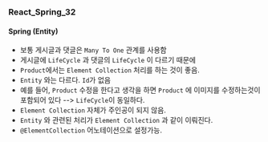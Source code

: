 ### React_Spring_32

#### Spring (Entity)
- 보통 게시글과 댓글은 `Many To One` 관계를 사용함
- 게시글에 `LifeCycle` 과 댓글의 `LifeCycle` 이 다르기 때문에
- `Product`에서는 `Element Collection` 처리를 하는 것이 좋음.
- `Entity` 와는 다르다. `Id`가 없음
- 예를 들어, `Product` 수정을 한다고 생각을 하면 `Product` 에 이미지를 수정하는것이 포함되어 있다 --> `LifeCycle`이 동일하다.
- `Element Collection` 자체가 주인공이 되지 않음.
- `Entity` 와 관련된 처리가 `Element Collection` 과 같이 이뤄진다.
- `@ElementCollection` 어노테이션으로 설정가능.